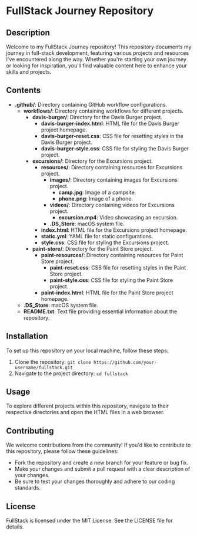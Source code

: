 # FullStack Journey Repository

## Description
Welcome to my FullStack Journey repository! This repository documents my journey in full-stack development, featuring various projects and resources I've encountered along the way. Whether you're starting your own journey or looking for inspiration, you'll find valuable content here to enhance your skills and projects.

## Contents
- **.github/**: Directory containing GitHub workflow configurations.
  - **workflows/**: Directory containing workflows for different projects.
    - **davis-burger/**: Directory for the Davis Burger project.
      - **davis-burger-index.html**: HTML file for the Davis Burger project homepage.
      - **davis-burger-reset.css**: CSS file for resetting styles in the Davis Burger project.
      - **davis-burger-style.css**: CSS file for styling the Davis Burger project.
    - **excursions/**: Directory for the Excursions project.
      - **resources/**: Directory containing resources for Excursions project.
        - **images/**: Directory containing images for Excursions project.
          - **camp.jpg**: Image of a campsite.
          - **phone.png**: Image of a phone.
        - **videos/**: Directory containing videos for Excursions project.
          - **excursion.mp4**: Video showcasing an excursion.
        - **.DS_Store**: macOS system file.
      - **index.html**: HTML file for the Excursions project homepage.
      - **static.yml**: YAML file for static configurations.
      - **style.css**: CSS file for styling the Excursions project.
    - **paint-store/**: Directory for the Paint Store project.
      - **paint-resources/**: Directory containing resources for Paint Store project.
        - **paint-reset.css**: CSS file for resetting styles in the Paint Store project.
        - **paint-style.css**: CSS file for styling the Paint Store project.
      - **paint-index.html**: HTML file for the Paint Store project homepage.
  - **.DS_Store**: macOS system file.
  - **README.txt**: Text file providing essential information about the repository.

## Installation
To set up this repository on your local machine, follow these steps:
1. Clone the repository: `git clone https://github.com/your-username/fullstack.git`
2. Navigate to the project directory: `cd fullstack`

## Usage
To explore different projects within this repository, navigate to their respective directories and open the HTML files in a web browser.

## Contributing
We welcome contributions from the community! If you'd like to contribute to this repository, please follow these guidelines:
- Fork the repository and create a new branch for your feature or bug fix.
- Make your changes and submit a pull request with a clear description of your changes.
- Be sure to test your changes thoroughly and adhere to our coding standards.

## License
FullStack is licensed under the MIT License. See the LICENSE file for details.

